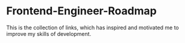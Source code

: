 # Frontend-Engineer-Roadmap
This is the collection of links, which has inspired and motivated me to improve my skills of development.
